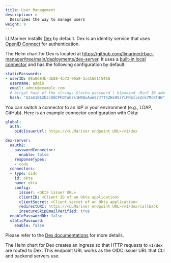 ```yaml
---
title: User Management
description: >
  Describes the way to manage users
weight: 9
---
```


LLMariner installs [Dex](https://github.com/dexidp/dex) by default. Dex is an identity service that uses [OpenID Connect](https://openid.net/developers/how-connect-works/) for authentication.

The Helm chart for Dex is located at <https://github.com/llmariner/rbac-manager/tree/main/deployments/dex-server>. It uses a [built-in local connector](https://dexidp.io/docs/connectors/local/) and has the following configuration by default:

``` yaml
staticPasswords:
- userID: 08a8684b-db88-4b73-90a9-3cd1661f5466
  username: admin
  email: admin@example.com
  # bcrypt hash of the string: $(echo password | htpasswd -BinC 10 admin | cut -d: -f2)
  hash: "$2a$10$2b2cU8CPhOTaGrs1HRQuAueS7JTT5ZHsHSzYiFPm1leZck7Mc8T4W"
```

You can switch a connector to an IdP in your environment (e.g., LDAP, GitHub). Here is an example connector configuration with Okta:

``` yaml
global:
  auth:
    oidcIssuerUrl: https://<LLMariner endpoint URL>/v1/dex

dex-server:
  oauth2:
    passwordConnector:
      enable: false
    responseTypes:
    - code
  connectors:
  - type: oidc
    id: okta
    name: okta
    config:
      issuer: <Okta issuer URL>
      clientID: <Client ID of an Okta application>
      clientSecret: <Client secret of an Okta application>
      redirectURI: https://<LLMariner endpoint URL>/v1/dex/callback
      insecureSkipEmailVerified: true
  enablePasswordDb: false
  staticPassword:
    enable: false
```

Please refer to the [Dex documentations](https://dexidp.io/docs/connectors/) for more details.

The Helm chart for Dex creates an ingress so that HTTP requests to `v1/dex` are routed to Dex. This endpoint URL works as the OIDC issuer URL that CLI and backend servers use.
